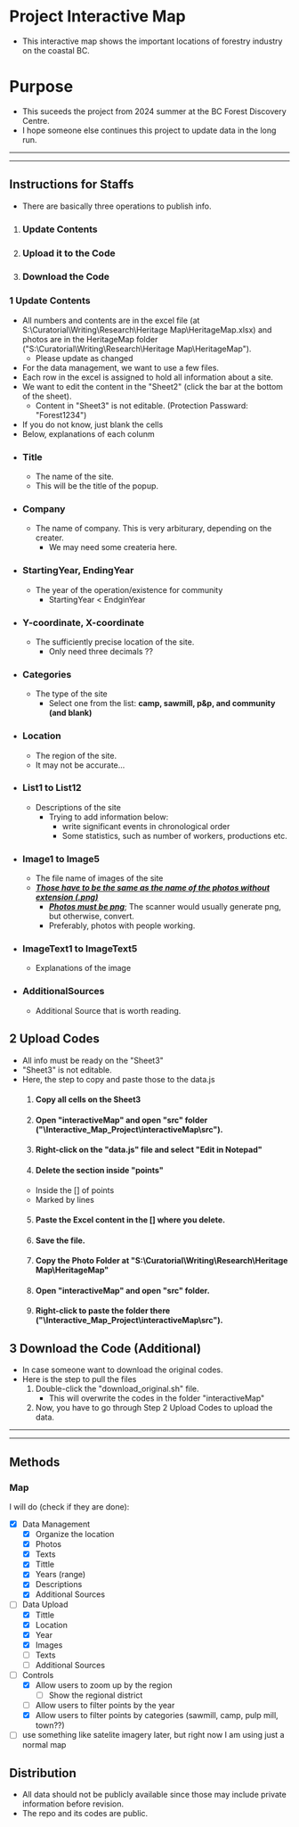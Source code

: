 # Project Interactive Map 

- This interactive map shows the important locations of forestry industry on the coastal BC. 


# Purpose
- This suceeds the project from 2024 summer at the BC Forest Discovery Centre.
- I hope someone else continues this project to update data in the long run.


___
___

## Instructions for Staffs
 - There are basically three operations to publish info.
  1. ### Update Contents
  2. ### Upload it to the Code
  3. ### Download the Code

### 1 Update Contents
 - All numbers and contents are in the excel file (at S:\Curatorial\Writing\Research\Heritage Map\HeritageMap.xlsx) and photos are in the HeritageMap folder ("S:\Curatorial\Writing\Research\Heritage Map\HeritageMap").
    - Please update as changed
 - For the data management, we want to use a few files.
 - Each row in the excel is assigned to hold all information about a site.
 - We want to edit the content in the "Sheet2" (click the bar at the bottom of the sheet).
    - Content in "Sheet3" is not editable. (Protection Passward: "Forest1234")
 - If you do not know, just blank the cells
 - Below, explanations of each colunm
  - ### Title
    - The name of the site.
    - This will be the title of the popup.
  - ### Company
    - The name of company. This is very arbiturary, depending on the creater.
      - We may need some createria here.  
  - ### StartingYear, EndingYear
    - The year of the operation/existence for community
      - StartingYear < EndginYear 
  - ### Y-coordinate, X-coordinate
    - The sufficiently precise location of the site.
      - Only need three decimals ??  
  - ### Categories
    - The type of the site
      - Select one from the list: **camp, sawmill, p&p, and community (and blank)**
  - ### Location
    - The region of the site.
    - It may not be accurate...
  - ### List1 to List12
    - Descriptions of the site
      - Trying to add information below:
        - write significant events in chronological order
        -  Some statistics, such as number of workers, productions etc.
  - ### Image1 to Image5
    - The file name of images of the site
    - <ins>***Those have to be the same as the name of the photos without extension (.png)***</ins>
      - <ins>***Photos must be png***</ins>; The scanner would usually generate png, but otherwise, convert.
      - Preferably, photos with people working.
  - ### ImageText1 to ImageText5
    - Explanations of the image
  - ### AdditionalSources
    - Additional Source that is worth reading.

## 2 Upload Codes
 - All info must be ready on the "Sheet3"
  - "Sheet3" is not editable.
 - Here, the step to copy and paste those to the data.js
   1. #### Copy all cells on the Sheet3
   2. #### Open "interactiveMap" and open "src" folder ("\Interactive_Map_Project\interactiveMap\src\").
   3. #### Right-click on the "data.js" file and select "Edit in Notepad"
   4. #### Delete the section inside "points"
     - Inside the [] of points
     - Marked by lines
   5. #### Paste the Excel content in the [] where you delete.
   6. #### Save the file.

   7. #### Copy the Photo Folder at "S:\Curatorial\Writing\Research\Heritage Map\HeritageMap"
   8. #### Open "interactiveMap" and open "src" folder.
   9. #### Right-click to paste the folder there ("\Interactive_Map_Project\interactiveMap\src\"). 

## 3 Download the Code (Additional)
 - In case someone want to download the original codes.
 - Here is the step to pull the files
   1. Double-click the "download_original.sh" file.
      - This will overwrite the codes in the folder "interactiveMap"
   2. Now, you have to go through Step 2 Upload Codes to upload the data. 

___
___

## Methods
### Map
  I will do (check if they are done):

- [x] Data Management
  - [x] Organize the location
  - [x] Photos
  - [x] Texts
  - [x] Tittle
  - [x] Years (range)
  - [x] Descriptions
  - [x] Additional Sources
- [ ] Data Upload
  - [x] Tittle
  - [x] Location
  - [x] Year
  - [x] Images
  - [ ] Texts
  - [ ] Additional Sources 
- [ ] Controls
  - [x] Allow users to zoom up by the region
    - [ ] Show the regional district   
  - [ ] Allow users to filter points by the year
  - [x] Allow users to filter points by categories (sawmill, camp, pulp mill, town??)
- [ ] use something like satelite imagery later, but right now I am using just a normal map
  
## Distribution
 - All data should not be publicly available since those may include private information before revision. 
 - The repo and its codes are public.
